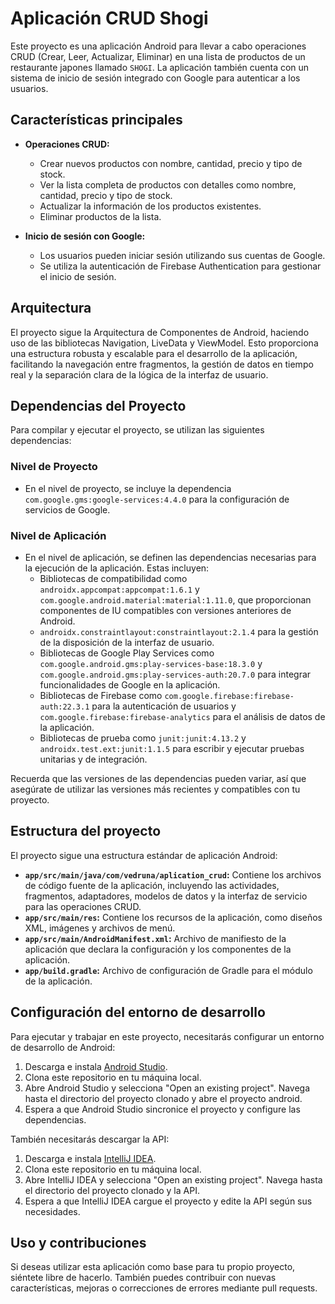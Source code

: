 # Aplicación CRUD Shogi

Este proyecto es una aplicación Android para llevar a cabo operaciones CRUD (Crear, Leer, Actualizar, Eliminar) en una lista de productos de un restaurante japones llamado `SHOGI`. La aplicación también cuenta con un sistema de inicio de sesión integrado con Google para autenticar a los usuarios.

## Características principales

- **Operaciones CRUD:**
  - Crear nuevos productos con nombre, cantidad, precio y tipo de stock.
  - Ver la lista completa de productos con detalles como nombre, cantidad, precio y tipo de stock.
  - Actualizar la información de los productos existentes.
  - Eliminar productos de la lista.
  
- **Inicio de sesión con Google:**
  - Los usuarios pueden iniciar sesión utilizando sus cuentas de Google.
  - Se utiliza la autenticación de Firebase Authentication para gestionar el inicio de sesión.

## Arquitectura

El proyecto sigue la Arquitectura de Componentes de Android, haciendo uso de las bibliotecas Navigation, LiveData y ViewModel. Esto proporciona una estructura robusta y escalable para el desarrollo de la aplicación, facilitando la navegación entre fragmentos, la gestión de datos en tiempo real y la separación clara de la lógica de la interfaz de usuario.

## Dependencias del Proyecto

Para compilar y ejecutar el proyecto, se utilizan las siguientes dependencias:

### Nivel de Proyecto

- En el nivel de proyecto, se incluye la dependencia `com.google.gms:google-services:4.4.0` para la configuración de servicios de Google.

### Nivel de Aplicación

- En el nivel de aplicación, se definen las dependencias necesarias para la ejecución de la aplicación. Estas incluyen:
  - Bibliotecas de compatibilidad como `androidx.appcompat:appcompat:1.6.1` y `com.google.android.material:material:1.11.0`, que proporcionan componentes de IU compatibles con versiones anteriores de Android.
  - `androidx.constraintlayout:constraintlayout:2.1.4` para la gestión de la disposición de la interfaz de usuario.
  - Bibliotecas de Google Play Services como `com.google.android.gms:play-services-base:18.3.0` y `com.google.android.gms:play-services-auth:20.7.0` para integrar funcionalidades de Google en la aplicación.
  - Bibliotecas de Firebase como `com.google.firebase:firebase-auth:22.3.1` para la autenticación de usuarios y `com.google.firebase:firebase-analytics` para el análisis de datos de la aplicación.
  - Bibliotecas de prueba como `junit:junit:4.13.2` y `androidx.test.ext:junit:1.1.5` para escribir y ejecutar pruebas unitarias y de integración.

Recuerda que las versiones de las dependencias pueden variar, así que asegúrate de utilizar las versiones más recientes y compatibles con tu proyecto.

## Estructura del proyecto

El proyecto sigue una estructura estándar de aplicación Android:

- **`app/src/main/java/com/vedruna/aplication_crud`:** Contiene los archivos de código fuente de la aplicación, incluyendo las actividades, fragmentos, adaptadores, modelos de datos y la interfaz de servicio para las operaciones CRUD.
- **`app/src/main/res`:** Contiene los recursos de la aplicación, como diseños XML, imágenes y archivos de menú.
- **`app/src/main/AndroidManifest.xml`:** Archivo de manifiesto de la aplicación que declara la configuración y los componentes de la aplicación.
- **`app/build.gradle`:** Archivo de configuración de Gradle para el módulo de la aplicación.

## Configuración del entorno de desarrollo

Para ejecutar y trabajar en este proyecto, necesitarás configurar un entorno de desarrollo de Android:

1. Descarga e instala [Android Studio](https://developer.android.com/studio).
2. Clona este repositorio en tu máquina local.
3. Abre Android Studio y selecciona "Open an existing project". Navega hasta el directorio del proyecto clonado y abre el proyecto android.
4. Espera a que Android Studio sincronice el proyecto y configure las dependencias.

También necesitarás descargar la API:
1. Descarga e instala [IntelliJ IDEA](https://www.jetbrains.com/idea/download/).
2. Clona este repositorio en tu máquina local.
3. Abre IntelliJ IDEA y selecciona "Open an existing project". Navega hasta el directorio del proyecto clonado y la API.
4. Espera a que IntelliJ IDEA cargue el proyecto y edite la API según sus necesidades.


## Uso y contribuciones

Si deseas utilizar esta aplicación como base para tu propio proyecto, siéntete libre de hacerlo. También puedes contribuir con nuevas características, mejoras o correcciones de errores mediante pull requests.
